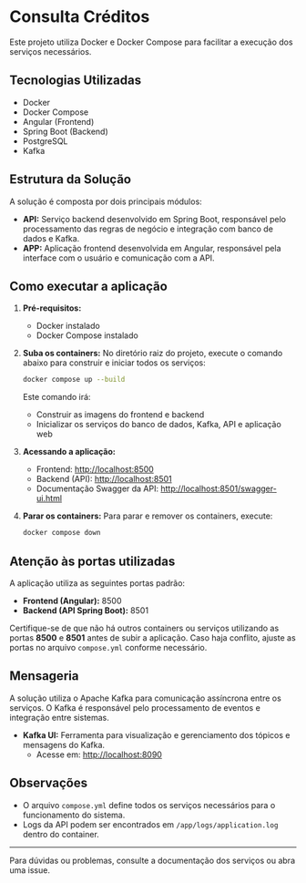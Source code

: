 # Consulta Créditos

Este projeto utiliza Docker e Docker Compose para facilitar a execução dos serviços necessários.

## Tecnologias Utilizadas
- Docker
- Docker Compose
- Angular (Frontend)
- Spring Boot (Backend)
- PostgreSQL
- Kafka

## Estrutura da Solução
A solução é composta por dois principais módulos:
- **API:** Serviço backend desenvolvido em Spring Boot, responsável pelo processamento das regras de negócio e integração com banco de dados e Kafka.
- **APP:** Aplicação frontend desenvolvida em Angular, responsável pela interface com o usuário e comunicação com a API.

## Como executar a aplicação

1. **Pré-requisitos:**
   - Docker instalado
   - Docker Compose instalado

2. **Suba os containers:**
   No diretório raiz do projeto, execute o comando abaixo para construir e iniciar todos os serviços:

   ```sh
   docker compose up --build
   ```

   Este comando irá:
   - Construir as imagens do frontend e backend
   - Inicializar os serviços do banco de dados, Kafka, API e aplicação web

3. **Acessando a aplicação:**
   - Frontend: [http://localhost:8500](http://localhost:8500)
   - Backend (API): [http://localhost:8501](http://localhost:8501)
   - Documentação Swagger da API: [http://localhost:8501/swagger-ui.html](http://localhost:8501/swagger-ui.html)

4. **Parar os containers:**
   Para parar e remover os containers, execute:
   ```sh
   docker compose down
   ```

## Atenção às portas utilizadas

A aplicação utiliza as seguintes portas padrão:
- **Frontend (Angular):** 8500
- **Backend (API Spring Boot):** 8501

Certifique-se de que não há outros containers ou serviços utilizando as portas **8500** e **8501** antes de subir a aplicação. Caso haja conflito, ajuste as portas no arquivo `compose.yml` conforme necessário.


## Mensageria

A solução utiliza o Apache Kafka para comunicação assíncrona entre os serviços. O Kafka é responsável pelo processamento de eventos e integração entre sistemas.

- **Kafka UI:** Ferramenta para visualização e gerenciamento dos tópicos e mensagens do Kafka.
    - Acesse em: [http://localhost:8090](http://localhost:8090)


## Observações
- O arquivo `compose.yml` define todos os serviços necessários para o funcionamento do sistema.
- Logs da API podem ser encontrados em `/app/logs/application.log` dentro do container.

---

Para dúvidas ou problemas, consulte a documentação dos serviços ou abra uma issue.
